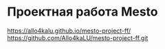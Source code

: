 # Проектная работа Mesto
https://allo4kalu.github.io/mesto-project-ff/
https://github.com/Allo4kaLU/mesto-project-ff.git